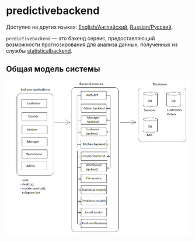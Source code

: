 # predictivebackend

Доступно на других языках: [English/Английский](predictivebackend.md), [Russian/Русский](predictivebackend.ru.md). 

`predictivebackend` — это бэкенд сервис, предоставляющий возможности прогнозирования для анализа данных, полученных из службы [statisticalbackend](statisticalbackend.md).

## Общая модель системы 

![system_overall](../img/system_overall.png)
